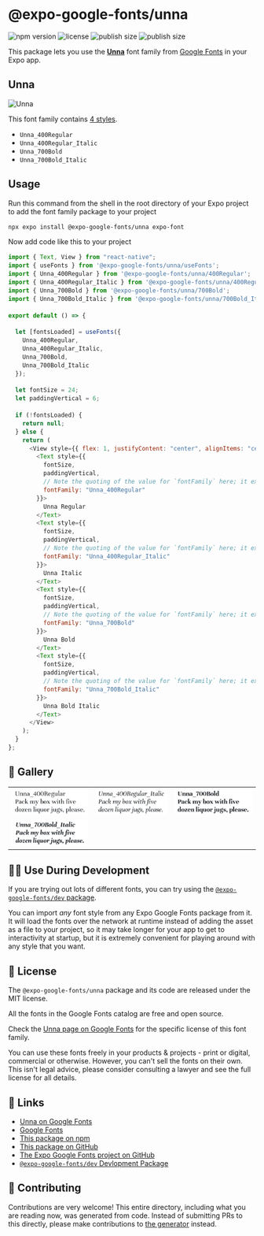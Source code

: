 # @expo-google-fonts/unna

![npm version](https://flat.badgen.net/npm/v/@expo-google-fonts/unna)
![license](https://flat.badgen.net/github/license/expo/google-fonts)
![publish size](https://flat.badgen.net/packagephobia/install/@expo-google-fonts/unna)
![publish size](https://flat.badgen.net/packagephobia/publish/@expo-google-fonts/unna)

This package lets you use the [**Unna**](https://fonts.google.com/specimen/Unna) font family from [Google Fonts](https://fonts.google.com/) in your Expo app.

## Unna

![Unna](./font-family.png)

This font family contains [4 styles](#-gallery).

- `Unna_400Regular`
- `Unna_400Regular_Italic`
- `Unna_700Bold`
- `Unna_700Bold_Italic`

## Usage

Run this command from the shell in the root directory of your Expo project to add the font family package to your project

```sh
npx expo install @expo-google-fonts/unna expo-font
```

Now add code like this to your project

```js
import { Text, View } from "react-native";
import { useFonts } from '@expo-google-fonts/unna/useFonts';
import { Unna_400Regular } from '@expo-google-fonts/unna/400Regular';
import { Unna_400Regular_Italic } from '@expo-google-fonts/unna/400Regular_Italic';
import { Unna_700Bold } from '@expo-google-fonts/unna/700Bold';
import { Unna_700Bold_Italic } from '@expo-google-fonts/unna/700Bold_Italic';

export default () => {

  let [fontsLoaded] = useFonts({
    Unna_400Regular, 
    Unna_400Regular_Italic, 
    Unna_700Bold, 
    Unna_700Bold_Italic
  });

  let fontSize = 24;
  let paddingVertical = 6;

  if (!fontsLoaded) {
    return null;
  } else {
    return (
      <View style={{ flex: 1, justifyContent: "center", alignItems: "center" }}>
        <Text style={{
          fontSize,
          paddingVertical,
          // Note the quoting of the value for `fontFamily` here; it expects a string!
          fontFamily: "Unna_400Regular"
        }}>
          Unna Regular
        </Text>
        <Text style={{
          fontSize,
          paddingVertical,
          // Note the quoting of the value for `fontFamily` here; it expects a string!
          fontFamily: "Unna_400Regular_Italic"
        }}>
          Unna Italic
        </Text>
        <Text style={{
          fontSize,
          paddingVertical,
          // Note the quoting of the value for `fontFamily` here; it expects a string!
          fontFamily: "Unna_700Bold"
        }}>
          Unna Bold
        </Text>
        <Text style={{
          fontSize,
          paddingVertical,
          // Note the quoting of the value for `fontFamily` here; it expects a string!
          fontFamily: "Unna_700Bold_Italic"
        }}>
          Unna Bold Italic
        </Text>
      </View>
    );
  }
};
```

## 🔡 Gallery


||||
|-|-|-|
|![Unna_400Regular](./400Regular/Unna_400Regular.ttf.png)|![Unna_400Regular_Italic](./400Regular_Italic/Unna_400Regular_Italic.ttf.png)|![Unna_700Bold](./700Bold/Unna_700Bold.ttf.png)||
|![Unna_700Bold_Italic](./700Bold_Italic/Unna_700Bold_Italic.ttf.png)||||


## 👩‍💻 Use During Development

If you are trying out lots of different fonts, you can try using the [`@expo-google-fonts/dev` package](https://github.com/expo/google-fonts/tree/master/font-packages/dev#readme).

You can import _any_ font style from any Expo Google Fonts package from it. It will load the fonts over the network at runtime instead of adding the asset as a file to your project, so it may take longer for your app to get to interactivity at startup, but it is extremely convenient for playing around with any style that you want.


## 📖 License

The `@expo-google-fonts/unna` package and its code are released under the MIT license.

All the fonts in the Google Fonts catalog are free and open source.

Check the [Unna page on Google Fonts](https://fonts.google.com/specimen/Unna) for the specific license of this font family.

You can use these fonts freely in your products & projects - print or digital, commercial or otherwise. However, you can't sell the fonts on their own. This isn't legal advice, please consider consulting a lawyer and see the full license for all details.

## 🔗 Links

- [Unna on Google Fonts](https://fonts.google.com/specimen/Unna)
- [Google Fonts](https://fonts.google.com/)
- [This package on npm](https://www.npmjs.com/package/@expo-google-fonts/unna)
- [This package on GitHub](https://github.com/expo/google-fonts/tree/master/font-packages/unna)
- [The Expo Google Fonts project on GitHub](https://github.com/expo/google-fonts)
- [`@expo-google-fonts/dev` Devlopment Package](https://github.com/expo/google-fonts/tree/master/font-packages/dev)

## 🤝 Contributing

Contributions are very welcome! This entire directory, including what you are reading now, was generated from code. Instead of submitting PRs to this directly, please make contributions to [the generator](https://github.com/expo/google-fonts/tree/master/packages/generator) instead.
